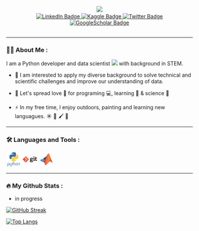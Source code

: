 <div id="header" align="center">
  <img src="https://media.tenor.com/drzSGxNJG3sAAAAi/cbse-tayari.gif" width="200"/>
</div>

<div id="badges" align="center">
  <a href="https://www.linkedin.com/in/ecem-aydin-a3586b238/">
    <img src="https://img.shields.io/badge/LinkedIn-blue?style=for-the-badge&logo=linkedin&logoColor=white" alt="LinkedIn Badge"/>
  </a>
    <a href="https://www.kaggle.com/ea35neuro">
    <img src="https://img.shields.io/badge/Kaggle-white?style=for-the-badge&logo=Kaggle&logoColor=white" alt="Kaggle Badge"/>
  </a>
  <a href="https://twitter.com/eceem_aydin">
    <img src="https://img.shields.io/badge/Twitter-blue?style=for-the-badge&logo=twitter&logoColor=white" alt="Twitter Badge"/>
  </a>
    <a href="https://scholar.google.com/citations?user=7GQJve0AAAAJ&hl=en">
    <img src="https://img.shields.io/badge/GoogleScholar-white?style=for-the-badge&logo=GoogleScholar&logoColor=white" alt="GoogleScholar Badge"/>
  </a>
</div>


<div id="badges" align="center">
   <img src="https://komarev.com/ghpvc/?username=ea35&style=flat-square&color=orange" alt=""/>
</div>

---

### :woman_technologist: About Me :
I am a Python developer and data scientist <img src="https://media.giphy.com/media/WUlplcMpOCEmTGBtBW/giphy.gif" width="30"> with background in STEM. 

- 📌 I am interested to apply my diverse background to solve technical and scientific challenges and improve our understanding of data. 

- 🎯 Let's spread love 💜 for programing :computer:, learning :seedling: & science :telescope:

- :zap: In my free time, I enjoy outdoors, painting and learning new languagues. :sunny: :running: :paintbrush: :book: 

---

### :hammer_and_wrench: Languages and Tools :

<div>
  <img src="https://github.com/devicons/devicon/blob/master/icons/python/python-original-wordmark.svg" title="Python" **alt="Python" width="40" height="40"/>
  <img src="https://github.com/devicons/devicon/blob/master/icons/git/git-original-wordmark.svg" title="Git" **alt="Git" width="40" height="40"/>
  <img src="https://github.com/devicons/devicon/blob/master/icons/matlab/matlab-original.svg" title="matlab" **alt="matlab" width="40" height="40"/>
</div>

---

### :fire: My Github Stats :

- in progress

[![GitHub Streak](http://github-readme-streak-stats.herokuapp.com?user=ea35&theme=dark&background=000000)](https://git.io/streak-stats)

[![Top Langs](https://github-readme-stats.vercel.app/api/top-langs/?username=ea35&layout=compact&theme=vision-friendly-dark)](https://github.com/anuraghazra/github-readme-stats)
